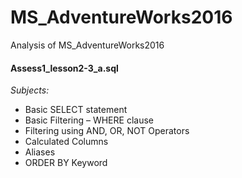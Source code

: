 # MS_AdventureWorks2016
Analysis of MS_AdventureWorks2016


#### Assess1_lesson2-3_a.sql
*Subjects:*  
- Basic SELECT statement
- Basic Filtering – WHERE clause
- Filtering using AND, OR, NOT Operators
- Calculated Columns
- Aliases
- ORDER BY Keyword
